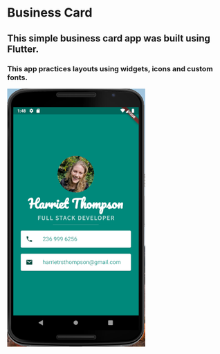 

# Business Card

## This simple business card app was built using Flutter.

### This app practices layouts using widgets, icons and custom fonts.

![Screenshot](https://github.com/hazthompson/Business_card/blob/master/docs/Screen%20Shot%202019-07-25%20at%2013.48.03.png?raw=true)